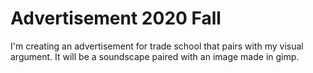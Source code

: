 # Advertisement 2020 Fall
 I'm creating an advertisement for trade school that pairs with my visual argument. It will be a soundscape paired with an image made in gimp.
